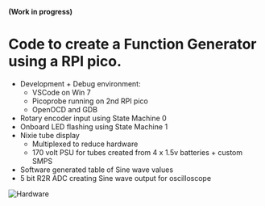 ****(Work in progress)****
# Code to create a Function Generator using a RPI pico. #

* Development + Debug environment:
  * VSCode on Win 7
  * Picoprobe running on 2nd RPI pico
  * OpenOCD and GDB
* Rotary encoder input using State Machine 0
* Onboard LED flashing using State Machine 1
* Nixie tube display
  * Multiplexed to reduce hardware
  * 170 volt PSU for tubes created from 4 x 1.5v batteries + custom SMPS
* Software generated table of Sine wave values
* 5 bit R2R ADC creating Sine wave output for oscilloscope

![Hardware](https://user-images.githubusercontent.com/3483157/163587205-dd22d308-fde1-4668-b7d6-f42ee1dcb94b.JPG)
